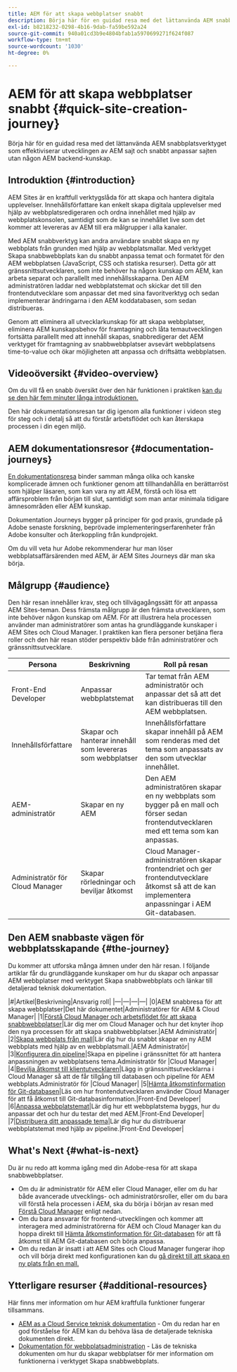 ```yaml
---
title: AEM för att skapa webbplatser snabbt
description: Börja här för en guidad resa med det lättanvända AEM snabbplatsverktyget som effektiviserar utvecklingen av AEM sajt och snabbt anpassar sajten utan någon AEM backend-kunskap.
exl-id: b8218232-0298-4b16-9dab-fa59be592a24
source-git-commit: 940a01cd3b9e4804bfab1a5970699271f624f087
workflow-type: tm+mt
source-wordcount: '1030'
ht-degree: 0%

---
```


# AEM för att skapa webbplatser snabbt {#quick-site-creation-journey}

Börja här för en guidad resa med det lättanvända AEM snabbplatsverktyget som effektiviserar utvecklingen av AEM sajt och snabbt anpassar sajten utan någon AEM backend-kunskap.

## Introduktion {#introduction}

AEM Sites är en kraftfull verktygslåda för att skapa och hantera digitala upplevelser. Innehållsförfattare kan enkelt skapa digitala upplevelser med hjälp av webbplatsredigeraren och ordna innehållet med hjälp av webbplatskonsolen, samtidigt som de kan se innehållet live som det kommer att levereras av AEM till era målgrupper i alla kanaler.

Med AEM snabbverktyg kan andra användare snabbt skapa en ny webbplats från grunden med hjälp av webbplatsmallar. Med verktyget Skapa snabbwebbplats kan du snabbt anpassa temat och formatet för den AEM webbplatsen (JavaScript, CSS och statiska resurser). Detta gör att gränssnittsutvecklaren, som inte behöver ha någon kunskap om AEM, kan arbeta separat och parallellt med innehållsskaparna. Den AEM administratören laddar ned webbplatstemat och skickar det till den frontendutvecklare som anpassar det med sina favoritverktyg och sedan implementerar ändringarna i den AEM koddatabasen, som sedan distribueras.

Genom att eliminera all utvecklarkunskap för att skapa webbplatser, eliminera AEM kunskapsbehov för framtagning och låta temautvecklingen fortsätta parallellt med att innehåll skapas, snabbredigerar det AEM verktyget för framtagning av snabbwebbplatser avsevärt webbplatsens time-to-value och ökar möjligheten att anpassa och driftsätta webbplatsen.

## Videoöversikt {#video-overview}

Om du vill få en snabb översikt över den här funktionen i praktiken [kan du se den här fem minuter långa introduktionen.](https://www.youtube.com/watch?v=NQeQ1jZ7ZBw)

Den här dokumentationsresan tar dig igenom alla funktioner i videon steg för steg och i detalj så att du förstår arbetsflödet och kan återskapa processen i din egen miljö.

## AEM dokumentationsresor {#documentation-journeys}

[En dokumentationsresa](/help/journey-documentation/documentation-journeys.md) binder samman många olika och kanske komplicerade ämnen och funktioner genom att tillhandahålla en berättarröst som hjälper läsaren, som kan vara ny att AEM, förstå och lösa ett affärsproblem från början till slut, samtidigt som man antar minimala tidigare ämnesområden eller AEM kunskap.

Dokumentation Journeys bygger på principer för god praxis, grundade på Adobe senaste forskning, beprövade implementeringserfarenheter från Adobe konsulter och återkoppling från kundprojekt.

Om du vill veta hur Adobe rekommenderar hur man löser webbplatsaffärsärenden med AEM, är AEM Sites Journeys där man ska börja.

## Målgrupp {#audience}

Den här resan innehåller krav, steg och tillvägagångssätt för att anpassa AEM Sites-teman. Dess främsta målgrupp är den främsta utvecklaren, som inte behöver någon kunskap om AEM. För att illustrera hela processen använder man administratörer som antas ha grundläggande kunskaper i AEM Sites och Cloud Manager. I praktiken kan flera personer betjäna flera roller och den här resan stöder perspektiv både från administratörer och gränssnittsutvecklare.

| Persona | Beskrivning | Roll på resan |
|---|---|---|
| Front-End Developer | Anpassar webbplatstemat | Tar temat från AEM administratör och anpassar det så att det kan distribueras till den AEM webbplatsen. |
| Innehållsförfattare | Skapar och hanterar innehåll som levereras som webbplatser | Innehållsförfattare skapar innehåll på AEM som renderas med det tema som anpassats av den som utvecklar innehållet. |
| AEM-administratör | Skapar en ny AEM | Den AEM administratören skapar en ny webbplats som bygger på en mall och förser sedan frontendutvecklaren med ett tema som kan anpassas. |
| Administratör för Cloud Manager | Skapar rörledningar och beviljar åtkomst | Cloud Manager-administratören skapar frontendriet och ger frontendutvecklare åtkomst så att de kan implementera anpassningar i AEM Git-databasen. |

## Den AEM snabbaste vägen för webbplatsskapande {#the-journey}

Du kommer att utforska många ämnen under den här resan. I följande artiklar får du grundläggande kunskaper om hur du skapar och anpassar AEM webbplatser med verktyget Skapa snabbwebbplats och länkar till detaljerad teknisk dokumentation.

|#|Artikel|Beskrivning|Ansvarig roll| |—|—|—|—| |0|AEM snabbresa för att skapa webbplatser|Det här dokumentet|Administratörer för AEM &amp; Cloud Manager| |1|[Förstå Cloud Manager och arbetsflödet för att skapa snabbwebbplatser](cloud-manager.md)|Lär dig mer om Cloud Manager och hur det knyter ihop den nya processen för att skapa snabbwebbplatser.|AEM Administratör| |2|[Skapa webbplats från mall](create-site.md)|Lär dig hur du snabbt skapar en ny AEM webbplats med hjälp av en webbplatsmall.|AEM Administratör| |3|[Konfigurera din pipeline](pipeline-setup.md)|Skapa en pipeline i gränssnittet för att hantera anpassningen av webbplatsens tema.Administratör för |Cloud Manager| |4|[Bevilja åtkomst till klientutvecklaren](grant-access.md)|Lägg in gränssnittsutvecklarna i Cloud Manager så att de får tillgång till databasen och pipeline för AEM webbplats.Administratör för |Cloud Manager| |5|[Hämta åtkomstinformation för Git-databasen](retrieve-access.md)|Läs om hur frontendutvecklaren använder Cloud Manager för att få åtkomst till Git-databasinformation.|Front-End Developer| |6|[Anpassa webbplatstemat](customize-theme.md)|Lär dig hur ett webbplatstema byggs, hur du anpassar det och hur du testar det med AEM.|Front-End Developer| |7|[Distribuera ditt anpassade tema](deploy-theme.md)|Lär dig hur du distribuerar webbplatstemat med hjälp av pipeline.|Front-End Developer|

## What&#39;s Next {#what-is-next}

Du är nu redo att komma igång med din Adobe-resa för att skapa snabbwebbplatser.

* Om du är administratör för AEM eller Cloud Manager, eller om du har både avancerade utvecklings- och administratörsroller, eller om du bara vill förstå hela processen i AEM, ska du börja i början av resan med [Förstå Cloud Manager](cloud-manager.md) enligt nedan.
* Om du bara ansvarar för frontend-utvecklingen och kommer att interagera med administratörerna för AEM och Cloud Manager kan du hoppa direkt till [Hämta åtkomstinformation för Git-databasen](retrieve-access.md) för att få åtkomst till AEM Git-databasen och börja anpassa.
* Om du redan är insatt i att AEM Sites och Cloud Manager fungerar ihop och vill börja direkt med konfigurationen kan du [gå direkt till att skapa en ny plats från en mall.](create-site.md)

## Ytterligare resurser {#additional-resources}

Här finns mer information om hur AEM kraftfulla funktioner fungerar tillsammans.

* [AEM as a Cloud Service teknisk dokumentation](https://experienceleague.adobe.com/docs/experience-manager-cloud-service.html) - Om du redan har en god förståelse för AEM kan du behöva läsa de detaljerade tekniska dokumenten direkt.
* [Dokumentation för webbplatsadministration](/help/sites-cloud/administering/site-creation/create-site.md) - Läs de tekniska dokumenten om hur du skapar webbplatser för mer information om funktionerna i verktyget Skapa snabbwebbplats.
